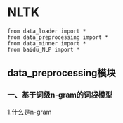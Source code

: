 # NLTK
```
from data_loader import * 
from data_preprocessing import *
from data_minner import *
from baidu_NLP import *
```


## data_preprocessing模块

### 一、基于词级n-gram的词袋模型
1.什么是n-gram





















